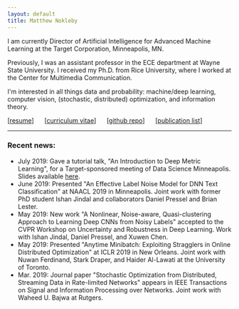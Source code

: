 ```yaml
---
layout: default
title: Matthew Nokleby
---
```


I am currently Director of Artificial Intelligence for Advanced Machine Learning at the Target Corporation, Minneapolis, MN.

Previously, I was an assistant professor in the ECE department at Wayne State University. I received my Ph.D. from Rice University, where I worked at the Center for Multimedia Communication.

I'm interested in all things data and probability: machine/deep learning, computer vision, (stochastic, distributed) optimization, and information theory.

[[resume](resume.pdf)] &nbsp;&nbsp;&nbsp;&nbsp; [[curriculum vitae](cv.pdf)] &nbsp;&nbsp;&nbsp;&nbsp; [[github repo](https://github.com/docnok)] &nbsp;&nbsp;&nbsp;&nbsp; [[publication list](publications.html)]

---

### Recent news:
- July 2019: Gave a tutorial talk, "An Introduction to Deep Metric Learning", for a Target-sponsored meeting of Data Science Minneapolis. Slides available [here](talks/dsm-jul-2019/#).
- June 2019: Presented "An Effective Label Noise Model for DNN Text Classification" at NAACL 2019 in Minneapolis. Joint work with former PhD student Ishan Jindal and collaborators Daniel Pressel and Brian Lester.
- May 2019: New work "A Nonlinear, Noise-aware, Quasi-clustering Approach to Learning Deep CNNs from Noisy Labels" accepted to the CVPR Workshop on Uncertainty and Robustness in Deep Learning. Work with Ishan Jindal, Daniel Pressel, and Xuwen Chen.
- May 2019: Presented "Anytime Minibatch: Exploiting Stragglers in Online Distributed Optimization" at ICLR 2019 in New Orleans. Joint work with Nuwan Ferdinand, Stark Draper, and Haider Al-Lawati at the University of Toronto.
- Mar. 2019: Journal paper "Stochastic Optimization from Distributed, Streaming Data in Rate-limited Networks" appears in IEEE Transactions on Signal and Information Processing over Networks. Joint work with Waheed U. Bajwa at Rutgers.
